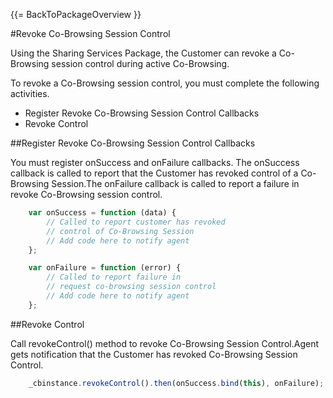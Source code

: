 {{= BackToPackageOverview }}

#Revoke Co-Browsing Session Control

Using the Sharing Services Package, the Customer can revoke a Co-Browsing session control during active Co-Browsing. 

To revoke a Co-Browsing session control, you must complete the following activities.

* Register Revoke Co-Browsing Session Control Callbacks
* Revoke Control 

##Register Revoke Co-Browsing Session Control Callbacks

You must register onSuccess and onFailure callbacks. The onSuccess callback is called to report that the Customer has revoked 
control of a Co-Browsing Session.The onFailure callback is called to report a failure in revoke Co-Browsing session control. 

```javascript
	var onSuccess = function (data) {
		// Called to report customer has revoked
		// control of Co-Browsing Session
		// Add code here to notify agent 
	};

	var onFailure = function (error) {
		// Called to report failure in 
		// request co-browsing session control
		// Add code here to notify agent
	};	
```

##Revoke Control

Call revokeControl() method to revoke Co-Browsing Session Control.Agent gets notification that the Customer has revoked Co-Browsing Session Control.

```javascript	 
    _cbinstance.revokeControl().then(onSuccess.bind(this), onFailure);
```